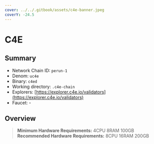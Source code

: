 ```yaml
---
cover: ../../.gitbook/assets/c4e-banner.jpeg
coverY: -24.5
---
```


# C4E

## Summary

* Network Chain ID: `perun-1`
* Denom: `uc4e`
* Binary: `c4ed`
* Working directory: `.c4e-chain`
* Explorers: [https://explorer.c4e.io/validators](https://explorer.c4e.io/validators)
* Faucet: -

## Overview

> **Minimum Hardware Requirements:** 4CPU 8RAM 100GB \
> **Recommended Hardware Requirements:** 8CPU 16RAM 200GB
